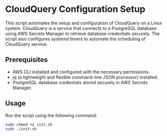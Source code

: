 # CloudQuery Configuration Setup

This script automates the setup and configuration of CloudQuery on a Linux system. CloudQuery is a service that connects to a PostgreSQL database using AWS Secrets Manager to retrieve database credentials securely. The script also configures systemd timers to automate the scheduling of CloudQuery service.

## Prerequisites

- AWS CLI installed and configured with the necessary permissions.
- jq (a lightweight and flexible command-line JSON processor) installed.
- PostgreSQL database credentials stored securely in AWS Secrets Manager.


## Usage

Run the script using the following command:

```bash
sudo chmod +x init.sh
sudo ./init.sh
